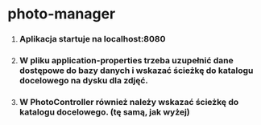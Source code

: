 # photo-manager

1. ### Aplikacja startuje na localhost:8080

2. ### W pliku application-properties trzeba uzupełnić dane dostępowe do bazy danych i wskazać ścieżkę do katalogu docelowego na dysku dla zdjęć.

3. ### W PhotoController również należy wskazać ścieżkę do katalogu docelowego. (tę samą, jak wyżej)
